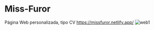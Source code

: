 # Miss-Furor
Página Web personalizada, tipo CV
https://missfuror.netlify.app/
![web1](https://user-images.githubusercontent.com/104610596/183485891-8ea5e35a-fd54-4795-ab53-2356a7dbf584.jpg)
